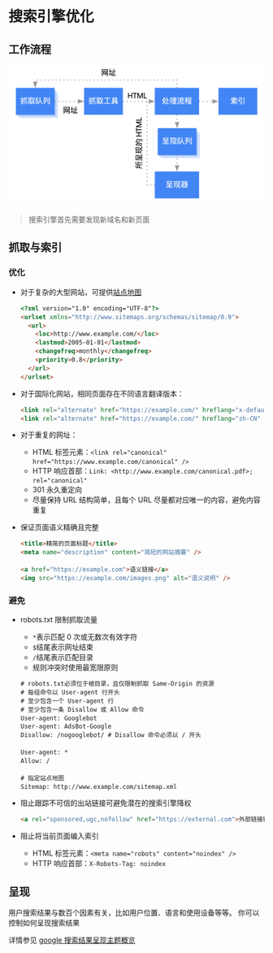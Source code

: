 # 搜索引擎优化

## 工作流程

![googlebot](images/googlebot-crawl-render-index.png)

> 搜索引擎首先需要发现新域名和新页面

## 抓取与索引

### 优化

- 对于复杂的大型网站，可提供[站点地图](https://developers.google.com/search/docs/advanced/sitemaps/overview)

  ```html
  <?xml version="1.0" encoding="UTF-8"?>
  <urlset xmlns="http://www.sitemaps.org/schemas/sitemap/0.9">
    <url>
      <loc>http://www.example.com/</loc>
      <lastmod>2005-01-01</lastmod>
      <changefreq>monthly</changefreq>
      <priority>0.8</priority>
    </url>
  </urlset>
  ```

- 对于国际化网站，相同页面存在不同语言翻译版本：

  ```html
  <link rel="alternate" href="https://example.com/" hreflang="x-default" />
  <link rel="alternate" href="https://example.com/" hreflang="zh-CN" />
  ```

- 对于重复的网址：

  - HTML 标签元素：`<link rel="canonical" href="https://www.example.com/canonical" />`
  - HTTP 响应首部：`Link: <http://www.example.com/canonical.pdf>; rel="canonical"`
  - 301 永久重定向
  - 尽量保持 URL 结构简单，且每个 URL 尽量都对应唯一的内容，避免内容重复

- 保证页面语义精确且完整

  ```html
  <title>精简的页面标题</title>
  <meta name="description" content="简短的网站摘要" />

  <a href="https://example.com">语义链接</a>
  <img src="https://example.com/images.png" alt="语义说明" />
  ```

### 避免

- robots.txt 限制抓取流量

  - `*`表示匹配 0 次或无数次有效字符
  - `$`结尾表示网址结束
  - `/`结尾表示匹配目录
  - 规则冲突时使用最宽限原则

  ```txt
  # robots.txt必须位于根目录，且仅限制抓取 Same-Origin 的资源
  # 每组命令以 User-agent 行开头
  # 至少包含一个 User-agent 行
  # 至少包含一条 Disallow 或 Allow 命令
  User-agent: Googlebot
  User-agent: AdsBot-Google
  Disallow: /nogooglebot/ # Disallow 命令必须以 / 开头

  User-agent: *
  Allow: /

  # 指定站点地图
  Sitemap: http://www.example.com/sitemap.xml
  ```

- 阻止跟踪不可信的出站链接可避免潜在的搜索引擎降权

  ```html
  <a rel="sponsored,ugc,nofollow" href="https://external.com">外部链接链接</a>
  ```

- 阻止将当前页面编入索引

  - HTML 标签元素：`<meta name="robots" content="noindex" />`
  - HTTP 响应首部：`X-Robots-Tag: noindex`

## 呈现

用户搜索结果与数百个因素有关，比如用户位置、语言和使用设备等等。
你可以控制如何呈现搜索结果

详情参见 [google 搜索结果呈现主题概览](https://developers.google.com/search/docs/advanced/appearance/overview)
